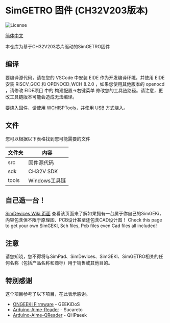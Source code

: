 # SimGETRO 固件 (CH32V203版本)

![License](https://img.shields.io/github/license/SimDevices-Project/SimGEKI.svg)

[简体中文](./README_zh-hans.md)

本仓库为基于CH32V203芯片驱动的SimGETRO固件

## 编译

要编译源代码，请在您的 VSCode 中安装 EIDE 作为开发编译环境，并使用 EIDE 安装 RISCV_GCC 和 OPENOCD_WCH 8.2.0 ，如果您使用其他版本的 openocd ，请修改 EIDE项目 中的 构建配置->右键菜单 修改您的工具链路径。请注意，更改工具链版本可能会造成无法编译。

要烧入固件，请使用 WCHISPTools，并使用 USB 方式烧入。

## 文件

您可以根据以下表格找到您可能需要的文件

| 文件夹 | 内容          |
| ------ | ------------- |
| src    | 固件源代码    |
| sdk    | CH32V SDK     |
| tools  | Windows工具链 |

## 自己造一台！

[SimDevices Wiki 页面](https://sim.bysb.net/#/simgetro/diy/core_and_firmware/)
查看该页面来了解如果拥有一台属于你自己的SimGEKi，内容包含但不限于原理图、PCB设计甚至还包含CAD设计图！
Check this page to get your own SimGEKI, Sch files, Pcb files even Cad files all included!

## 注意

请您知晓，您不得将与SimPad、SimDevices、SimGEKI、SimGETRO相关的任何名称（包括产品名称和商标）用于销售或其他目的。

## 特别感谢

这个项目参考了以下项目，在此表示感谢。

- [ONGEEKi Firmware](https://github.com/GEEKiDoS/ongeeki-firmware) - GEEKiDoS
- [Arduino-Aime-Reader](https://github.com/Sucareto/Arduino-Aime-Reader) - Sucareto
- [Arduino-Aime-QReader](https://github.com/QHPaeek/Arduino-Aime-QReader) - QHPaeek